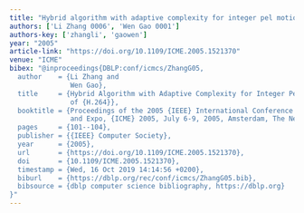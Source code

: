 ```yaml
---
title: "Hybrid algorithm with adaptive complexity for integer pel motion estimation of H. 264"
authors: ['Li Zhang 0006', 'Wen Gao 0001']
authors-key: ['zhangli', 'gaowen']
year: "2005"
article-link: "https://doi.org/10.1109/ICME.2005.1521370"
venue: "ICME"
bibex: "@inproceedings{DBLP:conf/icmcs/ZhangG05,
  author    = {Li Zhang and
               Wen Gao},
  title     = {Hybrid Algorithm with Adaptive Complexity for Integer Pel Motion Estimation
               of {H.264}},
  booktitle = {Proceedings of the 2005 {IEEE} International Conference on Multimedia
               and Expo, {ICME} 2005, July 6-9, 2005, Amsterdam, The Netherlands},
  pages     = {101--104},
  publisher = {{IEEE} Computer Society},
  year      = {2005},
  url       = {https://doi.org/10.1109/ICME.2005.1521370},
  doi       = {10.1109/ICME.2005.1521370},
  timestamp = {Wed, 16 Oct 2019 14:14:56 +0200},
  biburl    = {https://dblp.org/rec/conf/icmcs/ZhangG05.bib},
  bibsource = {dblp computer science bibliography, https://dblp.org}
}"
---
```

